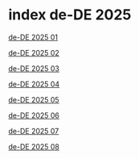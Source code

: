 # index de-DE 2025

<a href="./01">de-DE 2025 01</a>

<a href="./02">de-DE 2025 02</a>

<a href="./03">de-DE 2025 03</a>

<a href="./04">de-DE 2025 04</a>

<a href="./05">de-DE 2025 05</a>

<a href="./06">de-DE 2025 06</a>

<a href="./07">de-DE 2025 07</a>

<a href="./08">de-DE 2025 08</a>
